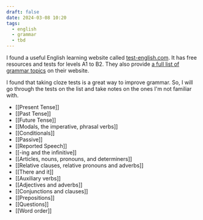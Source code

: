 ```yaml
---
draft: false
date: 2024-03-08 10:20
tags:
  - english
  - grammar
  - tbd
---
```


I found a useful English learning website called [test-english.com](https://test-english.com/). It has free resources and tests for levels A1 to B2. They also provide [a full list of grammar topics](https://test-english.com/grammar-points/contents/) on their website.

I found that taking cloze tests is a great way to improve grammar. So, I will go through the tests on the list and take notes on the ones I'm not familiar with.

- [[Present Tense]]
- [[Past Tense]]
- [[Future Tense]]
- [[Modals, the imperative, phrasal verbs]]
- [[Conditionals]]
- [[Passive]]
- [[Reported Speech]]
- [[-ing and the infinitive]]
- [[Articles, nouns, pronouns, and determiners]]
- [[Relative clauses, relative pronouns and adverbs]]
- [[There and it]]
- [[Auxiliary verbs]]
- [[Adjectives and adverbs]]
- [[Conjunctions and clauses]]
- [[Prepositions]]
- [[Questions]]
- [[Word order]]